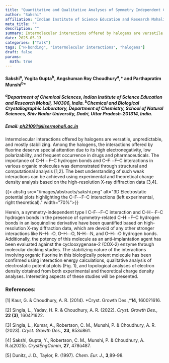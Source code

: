 ```yaml
---
title: "Quantitative and Qualitative Analyses of Symmetry Independent C–F⋯F–C Interaction and C-H⋯F–C Hydrogen Bonds in a Biologically Potent Isoquinoline Derivative: Insights from Charge Density Analysis"
author: "Sakshi"
affiliation: "Indian Institute of Science Education and Research Mohali"
meta_title: ""
description: ""
summary: Intermolecular interactions offered by halogens are versatile, unpredictable, and mostly stabilizing. Among the halogens, the interactions offered by fluorine deserve special attention
date: 2025-05-13
categories: ["Talk"]
tags: ["H-bonding", "intermolecular interactions", "halogens"]
draft: false
params:
  math: true
---
```


#### Sakshi<sup>a</sup>, Yogita Gupta<sup>b</sup>, Angshuman Roy Choudhury<sup>a</sup>,\* and Parthapratim Munshi<sup>b</sup>\*

##### <sup>a</sup>Department of Chemical Sciences, Indian Institute of Science Education and Research Mohali, 140306, India. <sup>b</sup>Chemical and Biological Crystallographic Laboratory, Department of Chemistry, School of Natural Sciences, Shiv Nadar University, Dadri, Uttar Pradesh-201314, India.

##### Email: ph21091@iisermohali.ac.in

Intermolecular interactions offered by halogens are versatile, unpredictable, and mostly stabilizing. Among the halogens, the interactions offered by fluorine deserve special attention due to its high electronegativity, low polarizability, and frequent occurrence in drugs and pharmaceuticals. The importance of C–H⋯F–C hydrogen bonds and C–F⋯F–C interactions in various organic molecules was demonstrated through structural and computational analysis [1,2]. The best understanding of such weak interactions can be achieved using experimental and theoretical charge density analysis based on the high-resolution X-ray diffraction data [3,4]. 

{{< absfig src="/images/abstracts/sakshi.png" alt="3D Electrostatic potential plots highlighting the C–F⋯F–C interactions (left experimental, right theoretical)." width="70%">}}

Herein, a symmetry-independent type I C–F⋯F–C interaction and C–H⋯F–C hydrogen bonds in the presence of symmetry-related C–H⋯F–C hydrogen bonds in an isoquinoline derivative have been quantified based on high-resolution X-ray diffraction data, which are devoid of any other stronger interactions like N–H⋯O, O–H⋯O, N–H⋯N, and O–H⋯O hydrogen bonds. Additionally, the potency of this molecule as an anti-implantation agent has been evaluated against the cyclooxygenase-2 (COX-2) enzyme through molecular docking studies. The stabilizing nature of the interactions involving organic fluorine in this biologically potent molecule has been confirmed using interaction energy calculations, qualitative analysis of electrostatic potential plots (Fig. 1), and topological analyses of electron density obtained from both experimental and theoretical charge density analyses. Interesting aspects of these studies will be presented.


### References:

[1] Kaur, G. & Choudhury, A. R. (2014). *Cryst. Growth Des.,***14**, 1600?1616.

[2] Singla, L., Yadav, H. R. & Choudhury, A. R. (2022). *Cryst. Growth Des.,* **22 (3)**, 1604?1622.

[3] Singla, L., Kumar, A., Robertson, C. M., Munshi, P. & Choudhury, A. R. (2023). *Cryst. Growth Des.,* **23**, 853û861.

[4] Sakshi, Gupta, Y., Robertson, C. M., Munshi, P. & Choudhury, A. R.á(2025). *CrystEngComm,* **27**, 478û487.

[5] Dunitz, J. D., Taylor, R. (1997). *Chem. Eur. J.,* **3**,89-98.

